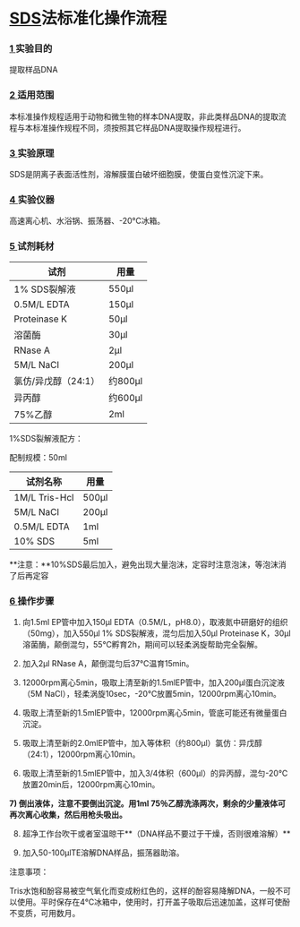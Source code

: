 # [SDS]()法标准化操作流程

### [1 ]()实验目的

提取样品DNA

### [2 ]()适用范围

本标准操作规程适用于动物和微生物的样本DNA提取，非此类样品DNA的提取流程与本标准操作规程不同，须按照其它样品DNA提取操作规程进行。

### [3 ]()实验原理

SDS是阴离子表面活性剂，溶解膜蛋白破坏细胞膜，使蛋白变性沉淀下来。

### [4 ]()实验仪器

高速离心机、水浴锅、振荡器、-20℃冰箱。

### [5 ]()试剂耗材

| 试剂            | 用量     |
| ------------- | ------ |
| 1% SDS裂解液     | 550μl  |
| 0.5M/L   EDTA | 150μl  |
| Proteinase  K | 50μl   |
| 溶菌酶           | 30μl   |
| RNase  A      | 2μl    |
| 5M/L   NaCl   | 200μl  |
| 氯仿/异戊醇（24:1）  | 约800μl |
| 异丙醇           | 约600μl |
| 75%乙醇         | 2ml    |

 

 

 

1%SDS裂解液配方：

配制规模：50ml

| 试剂名称            | 用量    |
| --------------- | ----- |
| 1M/L   Tris-Hcl | 500μl |
| 5M/L  NaCl      | 200μl |
| 0.5M/L  EDTA    | 1ml   |
| 10%    SDS      | 5ml   |

**注意：**10%SDS最后加入，避免出现大量泡沫，定容时注意泡沫，等泡沫消了后再定容

### [6 ]()操作步骤

1)    向1.5ml EP管中加入150μl EDTA（0.5M/L，pH8.0），取液氮中研磨好的组织（50mg），加入550μl 1% SDS裂解液，混匀后加入50μl Proteinase K，30μl溶菌酶，颠倒混匀，55℃孵育2h，期间可以轻柔涡旋帮助完全裂解。

2)    加入2μl RNase A，颠倒混匀后37℃温育15min。

3)    12000rpm离心5min，吸取上清至新的1.5mlEP管中，加入200μl蛋白沉淀液（5M NaCl），轻柔涡旋10sec，-20℃放置5min，12000rpm离心10min。

4)    吸取上清至新的1.5mlEP管中，12000rpm离心5min，管底可能还有微量蛋白沉淀。

5)    吸取上清至新的2.0mlEP管中，加入等体积（约800μl）氯仿：异戊醇（24:1），12000rpm离心10min。

6)    吸取上清至新的1.5mlEP管中，加入3/4体积（600μl）的异丙醇，混匀-20℃放置20min后，12000rpm离心10min。

**7)     **倒出液体，注意不要倒出沉淀。用1ml 75％乙醇洗涤两次，剩余的少量液体可再次离心收集，然后用枪头吸出。****

8)    超净工作台吹干或者室温晾干**（DNA样品不要过于干燥，否则很难溶解）**

9)    加入50-100μlTE溶解DNA样品，振荡器助溶。

注意事项：

Tris水饱和酚容易被空气氧化而变成粉红色的，这样的酚容易降解DNA，一般不可以使用。平时保存在4℃冰箱中，使用时，打开盖子吸取后迅速加盖，这样可使酚不变质，可用数月。

 